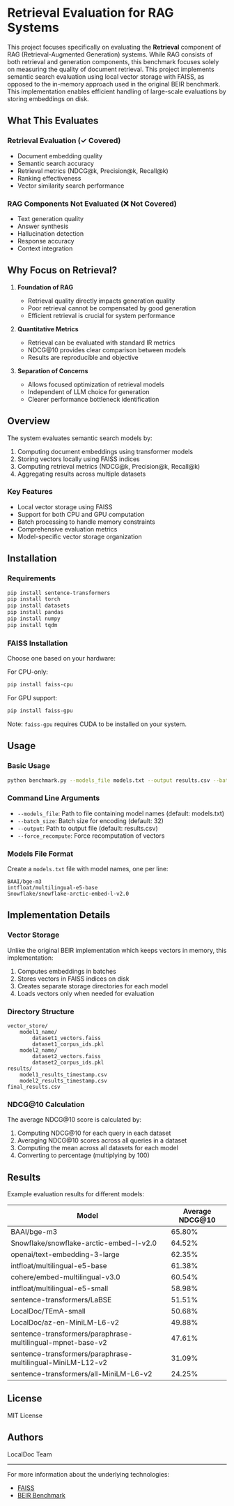 # Retrieval Evaluation for RAG Systems

This project focuses specifically on evaluating the **Retrieval** component of RAG (Retrieval-Augmented Generation) systems. While RAG consists of both retrieval and generation components, this benchmark focuses solely on measuring the quality of document retrieval. This project implements semantic search evaluation using local vector storage with FAISS, as opposed to the in-memory approach used in the original BEIR benchmark. This implementation enables efficient handling of large-scale evaluations by storing embeddings on disk.


## What This Evaluates

### Retrieval Evaluation (✓ Covered)
- Document embedding quality
- Semantic search accuracy
- Retrieval metrics (NDCG@k, Precision@k, Recall@k)
- Ranking effectiveness
- Vector similarity search performance

### RAG Components Not Evaluated (❌ Not Covered)
- Text generation quality
- Answer synthesis
- Hallucination detection
- Response accuracy
- Context integration

## Why Focus on Retrieval?

1. **Foundation of RAG**
   - Retrieval quality directly impacts generation quality
   - Poor retrieval cannot be compensated by good generation
   - Efficient retrieval is crucial for system performance

2. **Quantitative Metrics**
   - Retrieval can be evaluated with standard IR metrics
   - NDCG@10 provides clear comparison between models
   - Results are reproducible and objective

3. **Separation of Concerns**
   - Allows focused optimization of retrieval models
   - Independent of LLM choice for generation
   - Clearer performance bottleneck identification

## Overview

The system evaluates semantic search models by:
1. Computing document embeddings using transformer models
2. Storing vectors locally using FAISS indices
3. Computing retrieval metrics (NDCG@k, Precision@k, Recall@k)
4. Aggregating results across multiple datasets

### Key Features
- Local vector storage using FAISS
- Support for both CPU and GPU computation
- Batch processing to handle memory constraints
- Comprehensive evaluation metrics
- Model-specific vector storage organization

## Installation

### Requirements
```bash
pip install sentence-transformers
pip install torch
pip install datasets
pip install pandas
pip install numpy
pip install tqdm
```

### FAISS Installation
Choose one based on your hardware:

For CPU-only:
```bash
pip install faiss-cpu
```

For GPU support:
```bash
pip install faiss-gpu
```

Note: `faiss-gpu` requires CUDA to be installed on your system.

## Usage

### Basic Usage
```bash
python benchmark.py --models_file models.txt --output results.csv --batch_size 32
```

### Command Line Arguments
- `--models_file`: Path to file containing model names (default: models.txt)
- `--batch_size`: Batch size for encoding (default: 32)
- `--output`: Path to output file (default: results.csv)
- `--force_recompute`: Force recomputation of vectors

### Models File Format
Create a `models.txt` file with model names, one per line:
```text
BAAI/bge-m3
intfloat/multilingual-e5-base
Snowflake/snowflake-arctic-embed-l-v2.0
```

## Implementation Details

### Vector Storage
Unlike the original BEIR implementation which keeps vectors in memory, this implementation:
1. Computes embeddings in batches
2. Stores vectors in FAISS indices on disk
3. Creates separate storage directories for each model
4. Loads vectors only when needed for evaluation

### Directory Structure
```
vector_store/
    model1_name/
        dataset1_vectors.faiss
        dataset1_corpus_ids.pkl
    model2_name/
        dataset2_vectors.faiss
        dataset2_corpus_ids.pkl
results/
    model1_results_timestamp.csv
    model2_results_timestamp.csv
final_results.csv
```

### NDCG@10 Calculation
The average NDCG@10 score is calculated by:
1. Computing NDCG@10 for each query in each dataset
2. Averaging NDCG@10 scores across all queries in a dataset
3. Computing the mean across all datasets for each model
4. Converting to percentage (multiplying by 100)

## Results

Example evaluation results for different models:

| Model | Average NDCG@10 |
|-------|----------------|
| BAAI/bge-m3 | 65.80% |
| Snowflake/snowflake-arctic-embed-l-v2.0 | 64.52% |
| openai/text-embedding-3-large | 62.35% |
| intfloat/multilingual-e5-base | 61.38% |
| cohere/embed-multilingual-v3.0 | 60.54% |
| intfloat/multilingual-e5-small | 58.98% |
| sentence-transformers/LaBSE | 51.51% |
| LocalDoc/TEmA-small | 50.68% |
| LocalDoc/az-en-MiniLM-L6-v2 | 49.88% |
| sentence-transformers/paraphrase-multilingual-mpnet-base-v2 | 47.61% |
| sentence-transformers/paraphrase-multilingual-MiniLM-L12-v2 | 31.09% |
| sentence-transformers/all-MiniLM-L6-v2 | 24.25% |
## License

MIT License

## Authors

LocalDoc Team

---

For more information about the underlying technologies:
- [FAISS](https://github.com/facebookresearch/faiss)
- [BEIR Benchmark](https://github.com/beir-cellar/beir)
